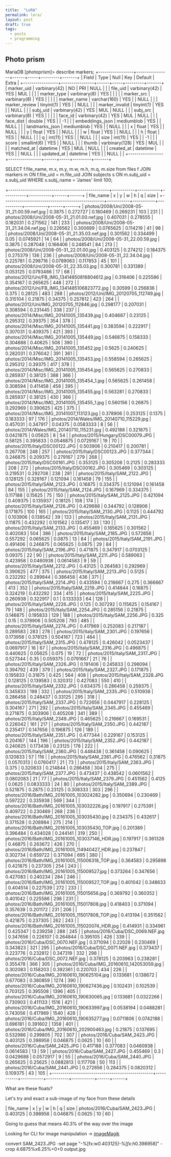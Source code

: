 ```yaml
---
title:  "LoRA" 
permalink: lora/
layout: post
draft: true 
tags: 
  - posts
  - programming
---
```


## Photo prism

MariaDB [photoprism]> describe markers;
+-----------------+----------------+------+-----+---------+-------+
| Field           | Type           | Null | Key | Default | Extra |
+-----------------+----------------+------+-----+---------+-------+
| marker_uid      | varbinary(42)  | NO   | PRI | NULL    |       |
| file_uid        | varbinary(42)  | YES  | MUL |         |       |
| marker_type     | varbinary(8)   | YES  |     |         |       |
| marker_src      | varbinary(8)   | YES  |     |         |       |
| marker_name     | varchar(160)   | YES  |     | NULL    |       |
| marker_review   | tinyint(1)     | YES  |     | NULL    |       |
| marker_invalid  | tinyint(1)     | YES  |     | NULL    |       |
| subj_uid        | varbinary(42)  | YES  | MUL | NULL    |       |
| subj_src        | varbinary(8)   | YES  |     |         |       |
| face_id         | varbinary(42)  | YES  | MUL | NULL    |       |
| face_dist       | double         | YES  |     | -1      |       |
| embeddings_json | mediumblob     | YES  |     | NULL    |       |
| landmarks_json  | mediumblob     | YES  |     | NULL    |       |
| x               | float          | YES  |     | NULL    |       |
| y               | float          | YES  |     | NULL    |       |
| w               | float          | YES  |     | NULL    |       |
| h               | float          | YES  |     | NULL    |       |
| q               | int(11)        | YES  |     | NULL    |       |
| size            | int(11)        | YES  |     | -1      |       |
| score           | smallint(6)    | YES  |     | NULL    |       |
| thumb           | varbinary(128) | YES  | MUL |         |       |
| matched_at      | datetime       | YES  | MUL | NULL    |       |
| created_at      | datetime       | YES  |     | NULL    |       |
| updated_at      | datetime       | YES  |     | NULL    |       |
+-----------------+----------------+------+-----+---------+-------+

SELECT f.file_name, m.x, m.y, m.w, m.h, m.q, m.size from files f JOIN markers m ON f.file_uid = m.file_uid JOIN subjects s ON m.subj_uid = s.subj_uid WHERE s.subj_name = 'James' limit 100;

+-------------------------------------------------+-----------+-----------+-----------+-----------+------+------+
| file_name                                       | x         | y         | w         | h         | q    | size |
+-------------------------------------------------+-----------+-----------+-----------+-----------+------+------+
| photos/2008/Uni/2008-05-31_21.00.59.nef.jpg     |    0.3875 |  0.272727 |  0.180469 |  0.269231 |  103 |  231 |
| photos/2008/Uni/2008-05-31_21.01.00.nef.jpg     |  0.407031 |  0.278555 |  0.182031 |  0.271562 |  141 |  233 |
| photos/2008/Uni/2008-05-31_21.34.04.nef.jpg     |  0.226562 |  0.300699 | 0.0765625 |  0.114219 |   41 |   98 |
| photos/2008/Uni/2008-05-31_21.35.03.nef.jpg     |  0.301562 |  0.334499 |      0.05 | 0.0745921 |   14 |   64 |
| photos/2008/Uni/2008-05-31_22.00.59.jpg         |    0.3875 |  0.287048 |  0.166406 |  0.248541 |   84 |  213 |
| photos/2008/Uni/2008-05-31_22.01.00.jpg         |  0.403125 |  0.274212 |  0.184375 |  0.275379 |  136 |  236 |
| photos/2008/Uni/2008-05-31_22.34.04.jpg         |  0.225781 |  0.298716 | 0.0789063 |  0.117853 |   45 |  101 |
| photos/2008/Uni/2008-05-31_22.35.03.jpg         |  0.300781 |  0.331389 |  0.053125 | 0.0793466 |   17 |   68 |
| photos/2012/Uni/FB_IMG_13414850816804612.jpg    |  0.316406 |  0.225586 |  0.354167 |  0.265625 |  448 |  272 |
| photos/2012/Uni/FB_IMG_1341485106823772.jpg     |   0.30599 |  0.256836 |     0.375 |   0.28125 |  483 |  288 |
| photos/2012/Uni/IMG_20120705_112749.jpg         |  0.315104 |   0.21875 |   0.34375 |  0.257812 |  423 |  264 |
| photos/2012/Uni/IMG_20120705_112846.jpg         |  0.298177 |  0.207031 |  0.308594 |  0.231445 |  338 |  237 |
| photos/2014/Misc/IMG_20141005_135439.jpg        |  0.404687 |   0.23125 |  0.295312 |   0.39375 |  354 |  378 |
| photos/2014/Misc/IMG_20141005_135441.jpg        |  0.383594 |  0.222917 |  0.307031 |  0.409375 |  421 |  393 |
| photos/2014/Misc/IMG_20141005_135449.jpg        |  0.546875 |  0.158333 |  0.304688 |   0.40625 |  508 |  390 |
| photos/2014/Misc/IMG_20141005_135452.jpg        |    0.5625 |  0.240625 |  0.282031 |  0.376042 |  391 |  361 |
| photos/2014/Misc/IMG_20141005_135453.jpg        |  0.558594 |  0.265625 |  0.295312 |   0.39375 |  417 |  378 |
| photos/2014/Misc/IMG_20141005_135454.jpg        |  0.565625 |  0.270833 |  0.285937 |   0.38125 |  388 |  366 |
| photos/2014/Misc/IMG_20141005_135454_1.jpg      |  0.565625 |  0.261458 |  0.308594 |  0.411458 |  458 |  395 |
| photos/2014/Misc/IMG_20141005_135455.jpg        |  0.563281 |  0.270833 |  0.285937 |   0.38125 |  430 |  366 |
| photos/2014/Misc/IMG_20141005_135455_1.jpg      |  0.560156 |   0.26875 |  0.292969 |  0.390625 |  425 |  375 |
| photos/2014/Misc/IMG_20141007_113123.jpg        |  0.378906 |  0.253125 |    0.1375 |  0.183333 |   97 |  176 |
| photos/2014/Wales/IMG_20140710_115229.jpg       |  0.457031 |  0.347917 |   0.04375 | 0.0583333 |    8 |   56 |
| photos/2014/Wales/IMG_20140710_115231.jpg       |  0.492188 |  0.321875 | 0.0421875 |   0.05625 |    8 |   54 |
| photos/2015/Hungary/DSC00079.JPG                |   0.58125 |  0.395833 | 0.0546875 | 0.0729167 |   19 |   70 |
| photos/2015/Italy/DSC00122.JPG                  |  0.503906 |  0.210417 |  0.200781 |  0.267708 |  248 |  257 |
| photos/2015/Italy/DSC00123.JPG                  |  0.377344 |  0.246875 |  0.209375 |  0.279167 |  279 |  268 |
| photos/2015/Italy/DSC00161.JPG                  |  0.353125 |  0.305208 |    0.2125 |  0.283333 |  208 |  272 |
| photos/2015/Italy/DSC00162.JPG                  |  0.305469 |  0.303125 |  0.219531 |  0.292708 |  238 |  281 |
| photos/2015/Italy/SAM_2122.JPG                  |  0.128125 |  0.329167 |  0.121094 |  0.161458 |   79 |  155 |
| photos/2015/Italy/SAM_2123.JPG                  |   0.16875 |  0.334375 |  0.121094 |  0.161458 |   84 |  155 |
| photos/2015/Italy/SAM_2124.JPG                  |  0.167969 |  0.334375 |  0.117188 |   0.15625 |   75 |  150 |
| photos/2015/Italy/SAM_2125.JPG                  |  0.421094 |  0.409375 |  0.135937 |   0.18125 |  108 |  174 |
| photos/2015/Italy/SAM_2126.JPG                  |  0.429688 |  0.344792 |  0.128906 |  0.171875 |  100 |  165 |
| photos/2015/Italy/SAM_2130.JPG                  |    0.1125 |  0.444792 |  0.103906 |  0.138542 |   39 |  133 |
| photos/2015/Italy/SAM_2131.JPG                  |   0.11875 |  0.432292 |  0.101562 |  0.135417 |   33 |  130 |
| photos/2015/Italy/SAM_2133.JPG                  |  0.455469 |  0.165625 |  0.301562 |  0.402083 |  504 |  386 |
| photos/2015/Italy/SAM_2185.JPG                  |  0.572656 |  0.557292 |  0.065625 |    0.0875 |   13 |   84 |
| photos/2015/Italy/SAM_2191.JPG                  |  0.491406 |  0.246875 |  0.065625 |    0.0875 |   29 |   84 |
| photos/2015/Italy/SAM_2196.JPG                  |  0.471875 |  0.347917 | 0.0703125 |   0.09375 |   22 |   90 |
| photos/2015/Italy/SAM_2211.JPG                  |  0.589063 |  0.423958 | 0.0460938 | 0.0614583 |    9 |   59 |
| photos/2015/Italy/SAM_2212.JPG                  |   0.43125 |  0.264583 |  0.292969 |  0.390625 |  477 |  375 |
| photos/2015/Italy/SAM_2213.JPG                  |    0.5125 |  0.232292 |  0.289844 |  0.386458 |  436 |  371 |
| photos/2015/Italy/SAM_2214.JPG                  |  0.433594 |  0.216667 |     0.275 |  0.366667 |  413 |  352 |
| photos/2015/Italy/SAM_2219.JPG                  |  0.414844 |   0.16875 |  0.324219 |  0.432292 |  334 |  415 |
| photos/2015/Italy/SAM_2225.JPG                  |  0.260938 |  0.322917 |       0.1 |  0.133333 |   64 |  128 |
| photos/2015/Italy/SAM_2226.JPG                  |     0.125 |  0.307292 |  0.115625 |  0.154167 |   79 |  148 |
| photos/2015/Italy/SAM_2254.JPG                  |  0.285156 |   0.21875 |  0.146875 |  0.195833 |  129 |  188 |
| photos/2015/Italy/SAM_2256.JPG                  |     0.325 |      0.15 |  0.378906 |  0.505208 |  793 |  485 |
| photos/2015/Italy/SAM_2274.JPG                  |  0.417969 |  0.252083 |  0.217187 |  0.289583 |  283 |  278 |
| photos/2015/Italy/SAM_2301.JPG                  |  0.197656 |  0.173958 |  0.378125 |  0.504167 |  723 |  484 |
| photos/2015/Italy/SAM_2315.JPG                  |  0.478125 |  0.426042 | 0.0523437 | 0.0697917 |   16 |   67 |
| photos/2015/Italy/SAM_2316.JPG                  |  0.496875 |  0.440625 |   0.05625 |     0.075 |   19 |   72 |
| photos/2015/Italy/SAM_2317.JPG                  |  0.527344 |      0.35 |  0.059375 | 0.0791667 |   21 |   76 |
| photos/2015/Italy/SAM_2326.JPG                  |  0.191406 |  0.245833 |  0.296094 |  0.394792 |  439 |  379 |
| photos/2015/Italy/SAM_2327.JPG                  |  0.171875 |  0.195833 |   0.31875 |     0.425 |  564 |  408 |
| photos/2015/Italy/SAM_2328.JPG                  |  0.128125 |  0.139583 |  0.320312 |  0.427083 |  550 |  410 |
| photos/2015/Italy/SAM_2332.JPG                  |  0.634375 |  0.286458 |  0.259375 |  0.345833 |  198 |  332 |
| photos/2015/Italy/SAM_2335.JPG                  |  0.510938 |  0.286458 |  0.248437 |   0.33125 |  295 |  318 |
| photos/2015/Italy/SAM_2337.JPG                  |  0.722656 | 0.0447917 |  0.228125 |  0.304167 |  271 |  292 |
| photos/2015/Italy/SAM_2345.JPG                  |  0.455469 |  0.271875 |  0.303906 |  0.405208 |  341 |  389 |
| photos/2015/Italy/SAM_2349.JPG                  |  0.465625 |  0.216667 |  0.169531 |  0.226042 |  161 |  217 |
| photos/2015/Italy/SAM_2350.JPG                  |  0.442187 |  0.235417 |  0.147656 |  0.196875 |  126 |  189 |
| photos/2015/Italy/SAM_2351.JPG                  |  0.477344 |  0.229167 |  0.153125 |  0.204167 |  144 |  196 |
| photos/2015/Italy/SAM_2352.JPG                  |  0.442187 |  0.240625 |  0.173438 |   0.23125 |  178 |  222 |
| photos/2015/Italy/SAM_2360.JPG                  |  0.448438 |  0.361458 |  0.090625 |  0.120833 |   57 |  116 |
| photos/2015/Italy/SAM_2361.JPG                  |  0.476562 |   0.31875 | 0.0570313 | 0.0760417 |   21 |   73 |
| photos/2015/Italy/SAM_2363.JPG                  |     0.375 |  0.320833 |  0.214844 |  0.286458 |  304 |  275 |
| photos/2015/Italy/SAM_2377.JPG                  |  0.473437 |  0.438542 | 0.0601562 | 0.0802083 |   21 |   77 |
| photos/2015/Italy/SAM_2379.JPG                  |  0.451562 |    0.4125 |    0.0625 | 0.0833333 |   24 |   80 |
| photos/2015/Italy/SAM_2389.JPG                  |  0.521875 |    0.2875 |   0.23125 |  0.308333 |  303 |  296 |
| photos/2016/Bath/IMG_20161005_103024282.jpg     |  0.350694 |  0.230469 |  0.597222 |  0.335938 |  569 |  344 |
| photos/2016/Bath/IMG_20161005_103032226.jpg     |  0.197917 |  0.275391 |  0.409722 |  0.230469 |  268 |  236 |
| photos/2016/Bath/IMG_20161005_103035430.jpg     |  0.234375 |  0.432617 |  0.371528 |  0.208984 |  275 |  214 |
| photos/2016/Bath/IMG_20161005_103035430_TOP.jpg |  0.201389 |  0.396484 |  0.434028 |  0.244141 |  319 |  250 |
| photos/2016/Bath/IMG_20161005_103037146_HDR.jpg |  0.197917 |  0.361328 |   0.46875 |  0.263672 |  426 |  270 |
| photos/2016/Bath/IMG_20161005_114940427_HDR.jpg |  0.237847 |  0.302734 |  0.659722 |  0.371094 |  695 |  380 |
| photos/2016/Bath/IMG_20161005_115006318_TOP.jpg |  0.364583 |  0.295898 |  0.421875 |  0.237305 |  254 |  243 |
| photos/2016/Bath/IMG_20161005_115009527.jpg     |  0.373264 |  0.347656 |  0.427083 |  0.240234 |  284 |  246 |
| photos/2016/Bath/IMG_20161005_115009527_TOP.jpg |  0.401042 |  0.348633 |  0.404514 |  0.227539 |  272 |  233 |
| photos/2016/Bath/IMG_20161005_115015656.jpg     |  0.369792 |  0.360352 |  0.401042 |  0.225586 |  298 |  231 |
| photos/2016/Bath/IMG_20161005_115017808.jpg     |  0.418403 |  0.371094 |  0.357639 |  0.201172 |  231 |  206 |
| photos/2016/Bath/IMG_20161005_115017808_TOP.jpg |  0.413194 |  0.351562 |  0.421875 |  0.237305 |  262 |  243 |
| photos/2016/Bath/IMG_20161005_115020074_HDR.jpg |  0.414931 |  0.334961 |  0.425347 |  0.239258 |  288 |  245 |
| photos/2016/Cuba/DSC_0069.NEF.jpg               |  0.347656 |  0.226107 |  0.264844 |  0.395105 |  426 |  339 |
| photos/2016/Cuba/DSC_0070.NEF.jpg               |  0.371094 |   0.22028 |  0.230469 |  0.343823 |  321 |  295 |
| photos/2016/Cuba/DSC_0071.NEF.jpg               |  0.373437 |  0.223776 |  0.232812 |  0.347319 |  332 |  298 |
| photos/2016/Cuba/DSC_0072.NEF.jpg               |  0.378125 |  0.203963 |  0.238281 |  0.355478 |  366 |  305 |
| photos/2016/Cuba/IMG_20160610_142053059.jpg     |  0.302083 |  0.158203 |  0.392361 |  0.220703 |  434 |  226 |
| photos/2016/Cuba/IMG_20160610_190625104.jpg     |  0.133681 |  0.138672 |  0.677083 |  0.380859 | 1274 |  390 |
| photos/2016/Cuba/IMG_20160610_190627436.jpg     |  0.102431 |  0.102539 |  0.703125 |  0.395508 | 1396 |  405 |
| photos/2016/Cuba/IMG_20160610_190630065.jpg     |  0.133681 | 0.0322266 |  0.730903 |  0.411133 | 1516 |  421 |
| photos/2016/Cuba/IMG_20160610_190633997.jpg     | 0.0538194 | 0.0488281 |  0.743056 |  0.417969 | 1540 |  428 |
| photos/2016/Cuba/IMG_20160610_190635277.jpg     | 0.0711806 | 0.0742188 |  0.696181 |  0.391602 | 1358 |  401 |
| photos/2016/Cuba/IMG_20160610_202900463.jpg     |   0.21875 |  0.137695 |  0.532986 |  0.299805 |  702 |  307 |
| photos/2016/Cuba/SAM_2423.JPG                   |  0.403125 |  0.398958 |  0.046875 |    0.0625 |   10 |   60 |
| photos/2016/Cuba/SAM_2425.JPG                   |  0.417188 |  0.377083 | 0.0460938 | 0.0614583 |   13 |   59 |
| photos/2016/Cuba/SAM_2427.JPG                   |  0.455469 |       0.3 | 0.0429688 | 0.0572917 |    9 |   55 |
| photos/2016/Cuba/SAM_2440.JPG                   |  0.265625 |   0.25625 | 0.0882813 |  0.117708 |   50 |  113 |
| photos/2016/Cuba/SAM_2441.JPG                   |  0.272656 |  0.284375 | 0.0820312 |  0.109375 |   43 |  105 |
+-------------------------------------------------+-----------+-----------+-----------+-----------+------+------+


What are these floats?


Let's try and exact a sub-image of my face from these details


| file_name                                     | x         | y         | w         | h         | q    | size |
photos/2016/Cuba/SAM_2423.JPG                   |  0.403125 |  0.398958 |  0.046875 |    0.0625 |   10 |   60 |

Going to guess that means 40.3% of the way over the image

Looking for CLI for image manipulation -> [imageMagik](https://imagemagick.org)

convert SAM_2423.JPG -set page "-%[fx:w*0.403125]-%[fx:h*0.398958]" -crop 4.6875%x6.25%+0+0 output.jpg